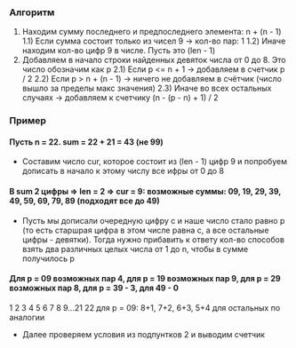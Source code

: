 ### Алгоритм

1) Находим сумму последнего и предпоследнего элемента: n + (n - 1)
  1.1) Если сумма состоит только из чисел 9 -> кол-во пар: 1
  1.2) Иначе находим кол-во цифр 9 в числе. Пусть это (len - 1)
2) Добавляем в начало строки найденных девяток числа от 0 до 8. Это число обозначим как p
  2.1) Если p <= n + 1 -> добавляем в счетчик p / 2
  2.2) Если p > n + (n - 1) -> ничего не добавляем в счётчик (число вышло за пределы макс значения)
  2.3) Иначе во всех остальных случаях -> добавляем к счетчику (n - (p - n) + 1) / 2

### Пример

#### Пусть n = 22. sum = 22 + 21 = 43 (не 99)

- Составим число cur, которое состоит из (len - 1) цифр 9 и попробуем дописать в начало к этому числу все ифры от 0 до 8

#### В sum 2 цифры => len = 2 => cur = 9: возможные суммы: 09, 19, 29, 39, 49, 59, 69, 79, 89 (подходят все до 49)

- Пусть мы дописали очередную цифру с и наше число стало равно р (то есть старшрая цифра в этом числе равна с, а все остальные цифры - девятки). Тогда нужно прибавить к ответу кол-во способов взять два различных целых числа от 1 до n, чтобы в сумме получилось p

#### Для р = 09 возможных пар 4, для р = 19 возможных пар 9, для р = 29 возможных пар 8, для р = 39 - 3, для 49 - 0
1 2 3 4 5 6 7 8 9...21 22
для р = 09: 8+1, 7+2, 6+3, 5+4
для остальных по аналогии

- Далее проверяем условия из подпунтков 2 и выводим счетчик
